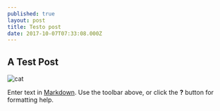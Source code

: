 ```yaml
---
published: true
layout: post
title: Testo post
date: 2017-10-07T07:33:08.000Z
---
```

## A Test Post

![cat]({{site.baseurl}}/_posts/cute-fluffy-cat.jpg)



Enter text in [Markdown](http://daringfireball.net/projects/markdown/). Use the toolbar above, or click the **?** button for formatting help.
